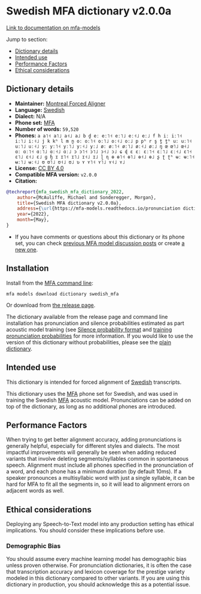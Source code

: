 
# Swedish MFA dictionary v2.0.0a

[Link to documentation on mfa-models](https://mfa-models.readthedocs.io/en/main/dictionary/swedish_mfa.html)

Jump to section:

- [Dictionary details](#dictionary-details)
- [Intended use](#intended-use)
- [Performance Factors](#performance-factors)
- [Ethical considerations](#ethical-considerations)

## Dictionary details

- **Maintainer:** [Montreal Forced Aligner](https://montreal-forced-aligner.readthedocs.io/)
- **Language:** [Swedish](https://en.wikipedia.org/wiki/Swedish_language)
- **Dialect:** N/A
- **Phone set:** [MFA](https://mfa-models.readthedocs.io/en/refactor/mfa_phone_set.html#swedish)
- **Number of words:** `59,520`
- **Phones:** `a a˥˧ a˥˩ a˧˩ a˩ b d̪ eː eː˥˧ eː˥˩ eː˧˩ eː˩ f h iː iː˥˧ iː˥˩ iː˧˩ j k kʰ l m n̪ oː oː˥˧ oː˥˩ oː˧˩ oː˩ p pʰ r s̪ t̪ t̪ʰ uː uː˥˧ uː˥˩ uː˧˩ yː yː˥˧ yː˥˩ yː˧˩ yː˩ øː øː˥˧ øː˥˩ øː˧˩ øː˩ ŋ œ œ˥˩ œ˧˩ ɑː ɑː˥˧ ɑː˥˩ ɑː˧˩ ɑː˩ ɔ ɔ˥˧ ɔ˥˩ ɔ˧˩ ɔ˩ ɕ ɖ ɛ ɛː ɛː˥˧ ɛː˥˩ ɛː˧˩ ɛ˥˧ ɛ˥˩ ɛ˧˩ ɛ˩ ɡ ɧ ɪ ɪ˥˧ ɪ˥˩ ɪ˧˩ ɪ˩ ɭ ɳ ɵ ɵ˥˧ ɵ˥˩ ɵ˧˩ ɵ˩ ʂ ʈ ʈʰ ʉː ʉː˥˧ ʉː˥˩ ʉː˧˩ ʊ ʊ˥˩ ʊ˧˩ ʊ˩ ʋ ʏ ʏ˥˧ ʏ˥˩ ʏ˧˩ ʏ˩`
- **License:** [CC BY 4.0](https://github.com/MontrealCorpusTools/mfa-models/tree/main/dictionary/swedish/mfa/v2.0.0a/LICENSE)
- **Compatible MFA version:** `v2.0.0`
- **Citation:**

```bibtex
@techreport{mfa_swedish_mfa_dictionary_2022,
	author={McAuliffe, Michael and Sonderegger, Morgan},
	title={Swedish MFA dictionary v2.0.0a},
	address={\url{https://mfa-models.readthedocs.io/pronunciation dictionary/Swedish/Swedish MFA dictionary v2_0_0a.html}},
	year={2022},
	month={May},
}
```

- If you have comments or questions about this dictionary or its phone set, you can check [previous MFA model discussion posts](https://github.com/MontrealCorpusTools/mfa-models/discussions?discussions_q=Swedish+MFA+dictionary+v2.0.0a) or create [a new one](https://github.com/MontrealCorpusTools/mfa-models/discussions/new).

## Installation

Install from the [MFA command line](https://montreal-forced-aligner.readthedocs.io/en/latest/user_guide/models/index.html):

```
mfa models download dictionary swedish_mfa
```

Or download from [the release page](https://github.com/MontrealCorpusTools/mfa-models/releases/tag/dictionary-swedish_mfa-v2.0.0a).

The dictionary available from the release page and command line installation has pronunciation and silence probabilities estimated as part acoustic model training (see [Silence probability format](https://montreal-forced-aligner.readthedocs.io/en/latest/user_guide/dictionary.html#silence-probabilities) and [training pronunciation probabilities](https://montreal-forced-aligner.readthedocs.io/en/latest/user_guide/workflows/training_dictionary.html) for more information.  If you would like to use the version of this dictionary without probabilities, please see the [plain dictionary](https://raw.githubusercontent.com/MontrealCorpusTools/mfa-models/main/dictionary/swedish/mfa/swedish_mfa.dict).

## Intended use

This dictionary is intended for forced alignment of [Swedish](https://en.wikipedia.org/wiki/Swedish_language) transcripts.

This dictionary uses the [MFA](https://mfa-models.readthedocs.io/en/refactor/mfa_phone_set.html#swedish) phone set for Swedish, and was used in training the Swedish [MFA](https://mfa-models.readthedocs.io/en/refactor/mfa_phone_set.html#swedish) acoustic model. Pronunciations can be added on top of the dictionary, as long as no additional phones are introduced.

## Performance Factors

When trying to get better alignment accuracy, adding pronunciations is generally helpful, especially for different styles and dialects. The most impactful improvements will generally be seen when adding reduced variants that involve deleting segments/syllables common in spontaneous speech.  Alignment must include all phones specified in the pronunciation of a word, and each phone has a minimum duration (by default 10ms). If a speaker pronounces a multisyllabic word with just a single syllable, it can be hard for MFA to fit all the segments in, so it will lead to alignment errors on adjacent words as well.

## Ethical considerations

Deploying any Speech-to-Text model into any production setting has ethical implications. You should consider these implications before use.

### Demographic Bias

You should assume every machine learning model has demographic bias unless proven otherwise. For pronunciation dictionaries, it is often the case that transcription accuracy and lexicon coverage for the prestige variety modeled in this dictionary compared to other variants. If you are using this dictionary in production, you should acknowledge this as a potential issue.
